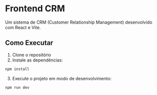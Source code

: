 # Frontend CRM

Um sistema de CRM (Customer Relationship Management) desenvolvido com React e Vite.

## Como Executar

1. Clone o repositório
2. Instale as dependências:
```bash
npm install
```
3. Execute o projeto em modo de desenvolvimento:
```bash
npm run dev
```
